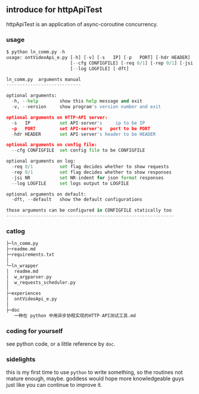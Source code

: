 introduce for httpApiTest
---

httpApiTest is an application of async-coroutine concurrency.

### usage
```python
$ python ln_comm.py -h
usage: ontVideoApi_e.py [-h] [-v] [-s   IP] [-p   PORT] [-hdr HEADER]
                        [--cfg CONFIGFILE] [-req 0/1] [-rep 0/1] [-jsi NR]
                        [--log LOGFILE] [-dft]

ln_comm.py  arguments manual
----------------------------

optional arguments:
  -h, --help        show this help message and exit
  -v, --version     show program's version number and exit

optional arguments on HTTP-API server:
  -s   IP           set API-server's     ip to be IP
  -p   PORT         set API-server's   port to be PORT
  -hdr HEADER       set API-server's header to be HEADER

optional arguments on config file:
  --cfg CONFIGFILE  set config file to be CONFIGFILE

optional arguments on log:
  -req 0/1          set flag decides whether to show requests
  -rep 0/1          set flag decides whether to show responses
  -jsi NR           set NR-indent for json format responses
  --log LOGFILE     set logs output to LOGFILE

optional arguments on default:
  -dft, --default   show the default configurations

those arguments can be configured in CONFIGFILE statically too
---------------------------------------------------------------
```

### catlog
```python
├─ln_comm.py
├─readme.md
├─requirements.txt
│
└─ln_wrapper
│  readme.md
│  w_argparser.py
│  w_requests_scheduler.py
│
├─experiences
│  ontVideoApi_e.py
│
├─doc
   一种在 python 中用异步协程实现的HTTP-API测试工具.md
```

### coding for yourself
see python code, or a little reference by `doc`.

### sidelights
this is my first time to use `python` to write something, so the routines not mature enough, maybe. goddess would hope more knowledgeable guys just like you can continue to improve it.
